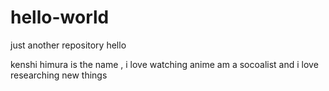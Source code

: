 # hello-world
just another repository
hello

kenshi himura is the name , i love watching anime am a socoalist and i love researching new things
